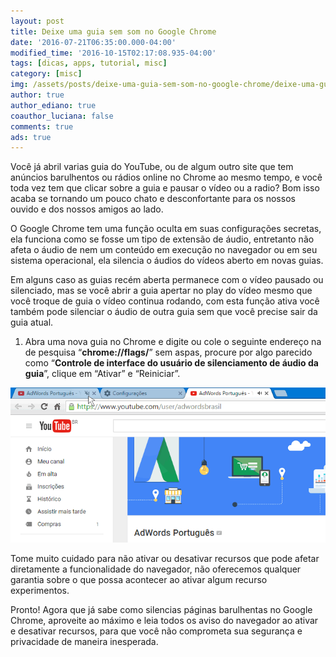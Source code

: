 ```yaml
---
layout: post
title: Deixe uma guia sem som no Google Chrome
date: '2016-07-21T06:35:00.000-04:00'
modified_time: '2016-10-15T02:17:08.935-04:00'
tags: [dicas, apps, tutorial, misc]
category: [misc]
img: /assets/posts/deixe-uma-guia-sem-som-no-google-chrome/deixe-uma-guia-sem-som-no-google-chrome.jpg
author: true
author_ediano: true
coauthor_luciana: false
comments: true
ads: true
---
```


Você já abril varias guia do YouTube, ou de algum outro site que tem anúncios barulhentos ou rádios online no Chrome ao mesmo tempo, e você toda vez tem que clicar sobre a guia e pausar o vídeo ou a radio? Bom isso acaba se tornando um pouco chato e desconfortante para os nossos ouvido e dos nossos amigos ao lado.

O Google Chrome tem uma função oculta em suas configurações secretas, ela funciona como se fosse um tipo de extensão de áudio, entretanto não afeta o áudio de nem um conteúdo em execução no navegador ou em seu sistema operacional, ela silencia o áudios do vídeos aberto em novas guias.

Em alguns caso as guias recém aberta permanece com o vídeo pausado ou silenciado, mas se você abrir a guia apertar no play do vídeo mesmo que você troque de guia o vídeo continua rodando, com esta função ativa você também pode silenciar o áudio de outra guia sem que você precise sair da guia atual.

1. Abra uma nova guia no Chrome e digite ou cole o seguinte endereço na de pesquisa “**chrome://flags/**” sem aspas, procure por algo parecido como “**Controle de interface do usuário de silenciamento de áudio da guia**”, clique em “Ativar” e “Reiniciar”.

![Guia do Google Chrome](/assets/posts/deixe-uma-guia-sem-som-no-google-chrome/guia-chrome.png)

Tome muito cuidado para não ativar ou desativar recursos que pode afetar diretamente a funcionalidade do navegador, não oferecemos qualquer garantia sobre o que possa acontecer ao ativar algum recurso experimentos.

Pronto! Agora que já sabe como silencias páginas barulhentas no Google Chrome, aproveite ao máximo e leia todos os aviso do navegador ao ativar e desativar recursos, para que você não comprometa sua segurança e privacidade de maneira inesperada.